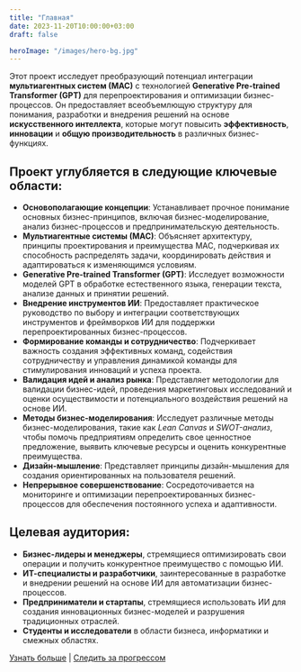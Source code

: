 ```yaml
---
title: "Главная"
date: 2023-11-20T10:00:00+03:00
draft: false

heroImage: "/images/hero-bg.jpg"
---
```


Этот проект исследует преобразующий потенциал интеграции **мультиагентных систем (МАС)** с технологией **Generative Pre-trained Transformer (GPT)** для перепроектирования и оптимизации бизнес-процессов. Он предоставляет всеобъемлющую структуру для понимания, разработки и внедрения решений на основе **искусственного интеллекта**, которые могут повысить **эффективность**, **инновации** и **общую производительность** в различных бизнес-функциях.

## Проект углубляется в следующие ключевые области:

*   **Основополагающие концепции**: Устанавливает прочное понимание основных бизнес-принципов, включая бизнес-моделирование, анализ бизнес-процессов и предпринимательскую деятельность.
*   **Мультиагентные системы (МАС)**: Объясняет архитектуру, принципы проектирования и преимущества МАС, подчеркивая их способность распределять задачи, координировать действия и адаптироваться к изменяющимся условиям.
*   **Generative Pre-trained Transformer (GPT)**: Исследует возможности моделей GPT в обработке естественного языка, генерации текста, анализе данных и принятии решений.
*   **Внедрение инструментов ИИ**: Предоставляет практическое руководство по выбору и интеграции соответствующих инструментов и фреймворков ИИ для поддержки перепроектированных бизнес-процессов.
*   **Формирование команды и сотрудничество**: Подчеркивает важность создания эффективных команд, содействия сотрудничеству и управления динамикой команды для стимулирования инноваций и успеха проекта.
*   **Валидация идей и анализ рынка**: Представляет методологии для валидации бизнес-идей, проведения маркетинговых исследований и оценки осуществимости и потенциального воздействия решений на основе ИИ.
*   **Методы бизнес-моделирования**: Исследует различные методы бизнес-моделирования, такие как *Lean Canvas* и *SWOT-анализ*, чтобы помочь предприятиям определить свое ценностное предложение, выявить ключевые ресурсы и оценить конкурентные преимущества.
*   **Дизайн-мышление**: Представляет принципы дизайн-мышления для создания ориентированных на пользователя решений.
*   **Непрерывное совершенствование**: Сосредоточивается на мониторинге и оптимизации перепроектированных бизнес-процессов для обеспечения постоянного успеха и адаптивности.

## Целевая аудитория:

*   **Бизнес-лидеры и менеджеры**, стремящиеся оптимизировать свои операции и получить конкурентное преимущество с помощью ИИ.
*   **ИТ-специалисты и разработчики**, заинтересованные в разработке и внедрении решений на основе ИИ для автоматизации бизнес-процессов.
*   **Предприниматели и стартапы**, стремящиеся использовать ИИ для создания инновационных бизнес-моделей и разрушения традиционных отраслей.
*   **Студенты и исследователи** в области бизнеса, информатики и смежных областях.

[Узнать больше](/about) | [Следить за прогрессом](/journal) 